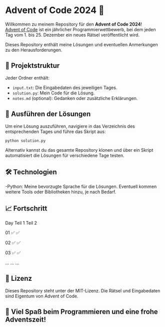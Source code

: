 # Advent of Code 2024 🎄

Willkommen zu meinem Repository für den **Advent of Code 2024**!  
[Advent of Code](https://adventofcode.com/2024) ist ein jährlicher Programmierwettbewerb, bei dem jeden Tag vom 1. bis 25. Dezember ein neues Rätsel veröffentlicht wird. 

Dieses Repository enthält meine Lösungen und eventuellen Anmerkungen zu den Herausforderungen.

## 📂 Projektstruktur

Jeder Ordner enthält:
- `input.txt`: Die Eingabedaten des jeweiligen Tages.
- `solution.py`: Mein Code für die Lösung.
- `notes.md` (optional): Gedanken oder zusätzliche Erklärungen.

## 🚀 Ausführen der Lösungen

Um eine Lösung auszuführen, navigiere in das Verzeichnis des entsprechenden Tages und führe das Skript aus:

```bash
python solution.py
```
Alternativ kannst du das gesamte Repository klonen und über ein Skript automatisiert die Lösungen für verschiedene Tage testen.

## 🛠️ Technologien

-Python: Meine bevorzugte Sprache für die Lösungen.
         Eventuell kommen weitere Tools oder Bibliotheken hinzu, je nach Bedarf.

## 📈 Fortschritt

Day	Teil 1	Teil 2

01	✅	✅

02  ✅	✅

03  ✅	✅

...	...	...

## 📜 Lizenz

Dieses Repository steht unter der MIT-Lizenz.
Die Rätsel und Eingabedaten sind Eigentum von Advent of Code.

## 🎅 Viel Spaß beim Programmieren und eine frohe Adventszeit!
